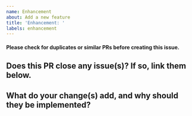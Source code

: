 ```yaml
---
name: Enhancement
about: Add a new feature
title: 'Enhancement: '
labels: enhancement
---
```

#### Please check for duplicates or similar PRs before creating this issue.
## Does this PR close any issue(s)? If so, link them below.

## What do your change(s) add, and why should they be implemented?
